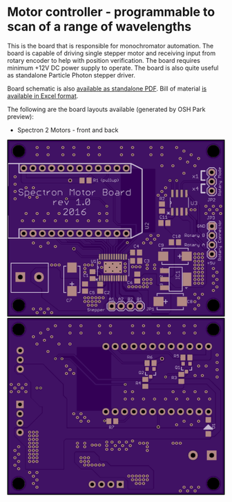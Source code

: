 # Motor controller - programmable to scan of a range of wavelengths

This is the board that is responsible for monochromator automation. The board is capable of driving single stepper motor and receiving input from rotary encoder to help with position verification. The board requires minimum +12V DC power supply to operate. The board is also quite useful as standalone Particle Photon stepper driver.

Board schematic is also [available as standalone PDF](Motors.pdf). Bill of material [is available in Excel format](Motors_BOM.xlsx).

The following are the board layouts available (generated by OSH Park preview):

* Spectron 2 Motors - front and back

![MOTF](images/Spectron2_Motors_front.png) ![MOTB](images/Spectron2_Motors_back.png)

